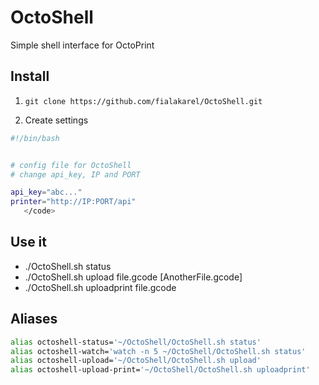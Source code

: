 # OctoShell
Simple shell interface for OctoPrint


## Install

1. `git clone https://github.com/fialakarel/OctoShell.git`

2. Create settings
```bash
#!/bin/bash


# config file for OctoShell
# change api_key, IP and PORT

api_key="abc..."
printer="http://IP:PORT/api"
   </code>
```

## Use it

* ./OctoShell.sh status
* ./OctoShell.sh upload file.gcode [AnotherFile.gcode]
* ./OctoShell.sh uploadprint file.gcode
 

## Aliases
```bash
alias octoshell-status='~/OctoShell/OctoShell.sh status'
alias octoshell-watch='watch -n 5 ~/OctoShell/OctoShell.sh status'
alias octoshell-upload='~/OctoShell/OctoShell.sh upload'
alias octoshell-upload-print='~/OctoShell/OctoShell.sh uploadprint'
```
